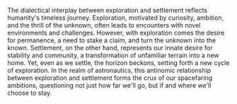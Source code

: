 
The dialectical interplay between exploration and settlement reflects humanity's timeless journey. Exploration, motivated by curiosity, ambition, and the thrill of the unknown, often leads to encounters with novel environments and challenges. However, with exploration comes the desire for permanence, a need to stake a claim, and turn the unknown into the known. Settlement, on the other hand, represents our innate desire for stability and community, a transformation of unfamiliar terrain into a new home. Yet, even as we settle, the horizon beckons, setting forth a new cycle of exploration. In the realm of astronautics, this antinomic relationship between exploration and settlement forms the crux of our spacefaring ambitions, questioning not just how far we'll go, but if and where we'll choose to stay.